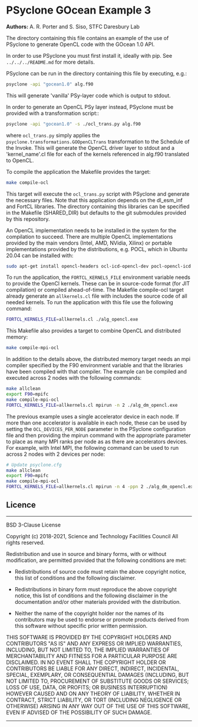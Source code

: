 # PSyclone GOcean Example 3

**Authors:** A. R. Porter and S. Siso, STFC Daresbury Lab

The directory containing this file contains an example of the use of
PSyclone to generate OpenCL code with the GOcean 1.0 API.

In order to use PSyclone you must first install it, ideally with pip.
See `../../../README.md` for more details.

PSyclone can be run in the directory containing this file by 
executing, e.g.:

```sh
psyclone -api "gocean1.0" alg.f90
```

This will generate 'vanilla' PSy-layer code which is output to stdout.

In order to generate an OpenCL PSy layer instead, PSyclone must be
provided with a transformation script::

```sh
psyclone -api "gocean1.0" -s ./ocl_trans.py alg.f90
```

where `ocl_trans.py` simply applies the `psyclone.transformations.GOOpenCLTrans`
transformation to the Schedule of the Invoke. This will generate the OpenCL
driver layer to stdout and a 'kernel_name'.cl file for each of the kernels
referenced in alg.f90 translated to OpenCL.

To compile the application the Makefile provides the target:
```sh
make compile-ocl
```
This target will execute the `ocl_trans.py` script with PSyclone and generate
the necessary files. Note that this application depends on the dl_esm_inf and
FortCL libraries. The directory containing this libraries can be specified
in the Makefile (SHARED_DIR) but defaults to the git submodules provided by
this repository.

An OpenCL implementation needs to be installed in the system for the compilation
to succeed. There are multiple OpenCL implementations provided by the main
vendors (Intel, AMD, NVidia, Xilinx) or portable implementations provided by
the distributions, e.g. POCL, which in Ubuntu 20.04 can be installed with:
```sh
sudo apt-get install opencl-headers ocl-icd-opencl-dev pocl-opencl-icd
```

To run the application, the `FORTCL_KERNELS_FILE` environment variable needs
to provide the OpenCl kernels. These can be in source-code format (for JIT
compilation) or compiled ahead-of-time. The Makefile compile-ocl target already
generate an `allkernels.cl` file with includes the source code of all needed
kernels. To run the application with this file use the following command:
```sh
FORTCL_KERNELS_FILE=allkernels.cl ./alg_opencl.exe
```

This Makefile also provides a target to combine OpenCL and distributed
memory:
```sh
make compile-mpi-ocl
```

In addition to the details above, the distributed memory target needs an mpi
compiler specified by the F90 environment variable and that the libraries have
been compiled with that compiler. The example can be compiled and executed
across 2 nodes with the following commands:

```sh
make allclean
export F90=mpifc
make compile-mpi-ocl
FORTCL_KERNELS_FILE=allkernels.cl mpirun -n 2 ./alg_dm_opencl.exe
```

The previous example uses a single accelerator device in each node. If more
than one accelerator is available in each node, these can be used by setting
the `OCL_DEVICES_PER_NODE` parameter in the PSyclone configuration file and
then providing the mpirun command with the appropriate parameter to place as
many MPI ranks per node as as there are accelerators devices. For example,
with Intel MPI, the following command can be used to run across 2 nodes with
2 devices per node:

```sh
# Update psyclone.cfg
make allclean
export F90=mpifc
make compile-mpi-ocl
FORTCL_KERNELS_FILE=allkernels.cl mpirun -n 4 -ppn 2 ./alg_dm_opencl.exe
```

## Licence

-----------------------------------------------------------------------------

BSD 3-Clause License

Copyright (c) 2018-2021, Science and Technology Facilities Council
All rights reserved.

Redistribution and use in source and binary forms, with or without
modification, are permitted provided that the following conditions are met:

* Redistributions of source code must retain the above copyright notice, this
  list of conditions and the following disclaimer.

* Redistributions in binary form must reproduce the above copyright notice,
  this list of conditions and the following disclaimer in the documentation
  and/or other materials provided with the distribution.

* Neither the name of the copyright holder nor the names of its
  contributors may be used to endorse or promote products derived from
  this software without specific prior written permission.

THIS SOFTWARE IS PROVIDED BY THE COPYRIGHT HOLDERS AND CONTRIBUTORS
"AS IS" AND ANY EXPRESS OR IMPLIED WARRANTIES, INCLUDING, BUT NOT
LIMITED TO, THE IMPLIED WARRANTIES OF MERCHANTABILITY AND FITNESS
FOR A PARTICULAR PURPOSE ARE DISCLAIMED. IN NO EVENT SHALL THE
COPYRIGHT HOLDER OR CONTRIBUTORS BE LIABLE FOR ANY DIRECT, INDIRECT,
INCIDENTAL, SPECIAL, EXEMPLARY, OR CONSEQUENTIAL DAMAGES (INCLUDING,
BUT NOT LIMITED TO, PROCUREMENT OF SUBSTITUTE GOODS OR SERVICES;
LOSS OF USE, DATA, OR PROFITS; OR BUSINESS INTERRUPTION) HOWEVER
CAUSED AND ON ANY THEORY OF LIABILITY, WHETHER IN CONTRACT, STRICT
LIABILITY, OR TORT (INCLUDING NEGLIGENCE OR OTHERWISE) ARISING IN
ANY WAY OUT OF THE USE OF THIS SOFTWARE, EVEN IF ADVISED OF THE
POSSIBILITY OF SUCH DAMAGE.

------------------------------------------------------------------------------
